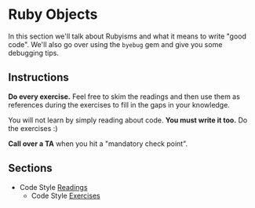 # Ruby Objects

In this section we'll talk about Rubyisms and what it means to write "good code". We'll also go over using the `byebug` gem and give you some debugging tips.

## Instructions

**Do every exercise.**  Feel free to skim the readings and then use them as references during the exercises to fill in the gaps in your knowledge.

You will not learn by simply reading about code. **You must write it too.** Do the exercises :)

**Call over a TA** when you hit a "mandatory check point".

## Sections

* Code Style [Readings](./code_style_readings.md)
  * Code Style [Exercises](./code_style_exercises.md)
